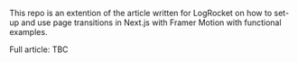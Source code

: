 This repo is an extention of the article written for LogRocket on how to set-up and use page transitions in Next.js with Framer Motion with functional examples.

Full article: TBC
